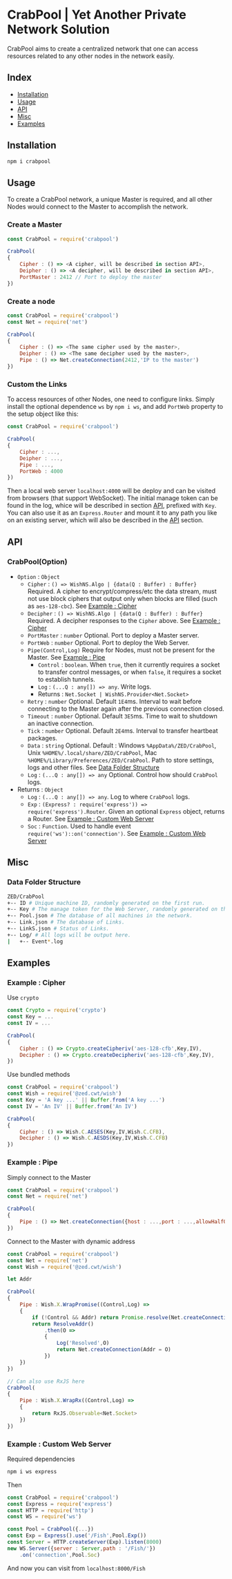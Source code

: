 # CrabPool | Yet Another Private Network Solution

CrabPool aims to create a centralized network that one can access resources related to any other nodes in the network easily.



## Index
+ [Installation](#installation)
+ [Usage](#usage)
+ [API]
+ [Misc](#misc)
+ [Examples](#examples)



## Installation
```sh
npm i crabpool
```



## Usage
To create a CrabPool network, a unique Master is required, and all other Nodes would connect to the Master to accomplish the network.

### Create a Master
```js
const CrabPool = require('crabpool')

CrabPool(
{
	Cipher : () => <A cipher, will be described in section API>,
	Deipher : () => <A decipher, will be described in section API>,
	PortMaster : 2412 // Port to deploy the master
})
```

### Create a node
```js
const CrabPool = require('crabpool')
const Net = require('net')

CrabPool(
{
	Cipher : () => <The same cipher used by the master>,
	Deipher : () => <The same decipher used by the master>,
	Pipe : () => Net.createConnection(2412,'IP to the master')
})
```

### Custom the Links
To access resources of other Nodes, one need to configure links. Simply install the optional dependence `ws` by `npm i ws`, and add `PortWeb` property to the setup object like this:
```js
const CrabPool = require('crabpool')

CrabPool(
{
	Cipher : ...,
	Deipher : ...,
	Pipe : ...,
	PortWeb : 4000
})
```
Then a local web server `localhost:4000` will be deploy and can be visited from browsers (that support WebSocket). The initial manage token can be found in the log, whice will be described in section [API], prefixed with `Key`.
You can also use it as an `Express.Router` and mount it to any path you like on an existing server, which will also be described in the [API] section.



## API

### CrabPool(Option)
+ `Option` : `Object`
	+ `Cipher` : `() => WishNS.Algo | {data(Q : Buffer) : Buffer}` Required. A cipher to encrypt/compress/etc the data stream, must not use block ciphers that output only when blocks are filled (such as `aes-128-cbc`). See [Example : Cipher][ExCipher]
	+ `Decipher` : `() => WishNS.Algo | {data(Q : Buffer) : Buffer}` Required. A decipher responses to the `Cipher` above. See [Example : Cipher][ExCipher]
	+ `PortMaster` : `number` Optional. Port to deploy a Master server.
	+ `PortWeb` : `number` Optional. Port to deploy the Web Server.
	+ `Pipe(Control,Log)` Require for Nodes, must not be present for the Master. See [Example : Pipe][ExPipe]
		+ `Control` : `boolean`. When `true`, then it currently requires a socket to transfer control messages, or when `false`, it requires a socket to establish tunnels.
		+ `Log` : `(...Q : any[]) => any`. Write logs.
		+ Returns : `Net.Socket | WishNS.Provider<Net.Socket>`
	+ `Retry` : `number` Optional. Default `1E4`ms. Interval to wait before connecting to the Master again after the previous connection closed.
	+ `Timeout` : `number` Optional. Default `3E5`ms. Time to wait to shutdown an inactive connection.
	+ `Tick` : `number` Optional. Default `2E4`ms. Interval to transfer heartbeat packages.
	+ `Data` : `string` Optional. Default : Windows `%AppData%/ZED/CrabPool`, Unix `%HOME%/.local/share/ZED/CrabPool`, Mac `%HOME%/Library/Preferences/ZED/CrabPool`. Path to store settings, logs and other files. See [Data Folder Structure](#data-folder-structure)
	+ `Log` : `(...Q : any[]) => any` Optional. Control how should `CrabPool` logs.
+ Returns : `Object`
	+ `Log` : `(...Q : any[]) => any`. Log to where `CrabPool` logs.
	+ `Exp` : `(Express? : require('express')) => require('express').Router`. Given an optional `Express` object, returns a Router. See [Example : Custom Web Server][ExWeb]
	+ `Soc` : `Function`. Used to handle event `require('ws')::on('connection')`. See [Example : Custom Web Server][ExWeb]



## Misc

### Data Folder Structure
```sh
ZED/CrabPool
+-- ID # Unique machine ID, randomly generated on the first run.
+-- Key # The manage token for the Web Server, randomly generated on the first run, the original token will also be logged.
+-- Pool.json # The database of all machines in the network.
+-- Link.json # The database of Links.
+-- LinkS.json # Status of Links.
+-- Log/ # All logs will be output here.
|   +-- Event*.log
```



## Examples

### Example : Cipher
Use `crypto`
```js
const Crypto = require('crypto')
const Key = ...
const IV = ...

CrabPool(
{
	Cipher : () => Crypto.createCipheriv('aes-128-cfb',Key,IV),
	Decipher : () => Crypto.createDecipheriv('aes-128-cfb',Key,IV),
})
```
Use bundled methods
```js
const CrabPool = require('crabpool')
const Wish = require('@zed.cwt/wish')
const Key = 'A key ...' || Buffer.from('A key ...')
const IV = 'An IV' || Buffer.from('An IV')

CrabPool(
{
	Cipher : () => Wish.C.AESES(Key,IV,Wish.C.CFB),
	Decipher : () => Wish.C.AESDS(Key,IV,Wish.C.CFB)
})
```

### Example : Pipe
Simply connect to the Master
```js
const CrabPool = require('crabpool')
const Net = require('net')

CrabPool(
{
	Pipe : () => Net.createConnection({host : ...,port : ...,allowHalfOpen : ...})
})
```
Connect to the Master with dynamic address
```js
const CrabPool = require('crabpool')
const Net = require('net')
const Wish = require('@zed.cwt/wish')

let Addr

CrabPool(
{
	Pipe : Wish.X.WrapPromise((Control,Log) =>
	{
		if (!Control && Addr) return Promise.resolve(Net.createConnection(Addr))
		return ResolveAddr()
			.then(O =>
			{
				Log('Resolved',O)
				return Net.createConnection(Addr = O)
			})
	})
})

// Can also use RxJS here
CrabPool(
{
	Pipe : Wish.X.WrapRx((Control,Log) =>
	{
		return RxJS.Observable<Net.Socket>
	})
})
```

### Example : Custom Web Server
Required dependencies
```sh
npm i ws express
```
Then
```js
const CrabPool = require('crabpool')
const Express = require('express')
const HTTP = require('http')
const WS = require('ws')

const Pool = CrabPool({...})
const Exp = Express().use('/Fish',Pool.Exp())
const Server = HTTP.createServer(Exp).listen(8000)
new WS.Server({server : Server,path : '/Fish/'})
	.on('connection',Pool.Soc)
```
And now you can visit from `localhost:8000/Fish`



[API]: #api
[ExCipher]: #example--cipher
[ExPipe]: #example--pipe
[ExWeb]: #example--custom-web-server